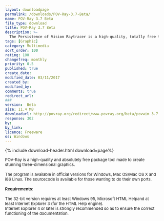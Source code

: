 ```yaml
---
layout: downloadpage
permalink: /downloads/POV-Ray-3,7-Beta/
name: POV-Ray 3.7 Beta
file_type: download
title: POV-Ray 3.7 Beta
description: >-
  The Persistence of Vision Raytracer is a high-quality, totally free tool for creating stunning three-dimensional graphics
tags: [Graphic]
category: Multimedia
sort_order: 100
rating: 100
changefreq: monthly
priority: 0.5
published: true
create_date: 
modified_date: 03/11/2017
created_by: 
modified_by: 
comments: true
redirect_url: 
### 
version:  Beta
size: 11.4 MB
downloadurl: http://povray.org/redirect/www.povray.org/beta/povwin 3.7.beta.13a.zip
response: 302
by: 
by_link: 
licence: Freeware
os: Windows
---
```


{% include download-header.html download=page%}

<p style="fix-download-text !important">
<p><font size="2"><p>POV-Ray is a high-quality and absolutely free package tool made to create stunning three-dimensional graphics.<br />
<br />
The program is available in official versions for Windows, Mac OS/Mac OS X and i86 Linux. The sourcecode is available for those wanting to do their own ports. <br />
<br />
<span><strong>Requirements:</strong></span><br />
<br />
The 32-bit version requires at least Windows 95, Microsoft HTML Helpand at least Internet Explorer 3 (for the HTML Help engine). <br />
Internet Explorer 4 or later is strongly recommended so as to ensure the correct functioning of the documentation.</p></p></p>

